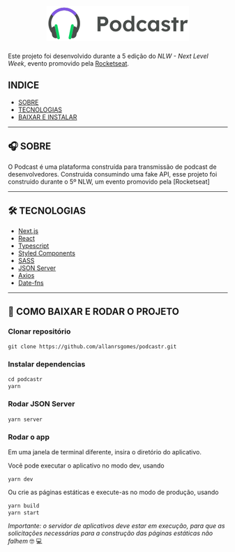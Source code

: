 <h1 align="center">
    <img src="./public/logo.svg"> 
</h1>

Este projeto foi desenvolvido durante a 5 edição do _NLW - Next Level Week_, evento promovido pela [Rocketseat](https://rocketseat.com.br).

## INDICE

- [SOBRE](#-SOBRE)
- [TECNOLOGIAS](#-TECNOLOGIAS)
- [BAIXAR E INSTALAR](#-COMO-BAIXAR-E-RODAR-O-PROJETO)

---

## 🎧 SOBRE

O Podcast é uma plataforma construída para transmissão de podcast de desenvolvedores. 
Construida consumindo uma fake API, esse projeto foi construido durante o 5º NLW, um evento promovido pela [Rocketseat]

---

## 🛠 TECNOLOGIAS

- [Next.js](https://nextjs.org/)
- [React](https://reactjs.org)
- [Typescript](https://www.typescriptlang.org/)
- [Styled Components](https://styled-components.com)
- [SASS](https://sass-lang.com/)
- [JSON Server](https://www.npmjs.com/package/json-server)
- [Axios](https://github.com/axios/axios)
- [Date-fns](https://date-fns.org/)

---

## 🚀 COMO BAIXAR E RODAR O PROJETO

### Clonar repositório

```shell
git clone https://github.com/allanrsgomes/podcastr.git
```

### Instalar dependencias

```shell
cd podcastr
yarn
```

### Rodar JSON Server

```shell
yarn server
```

### Rodar o app

Em uma janela de terminal diferente, insira o diretório do aplicativo.

Você pode executar o aplicativo no modo dev, usando

```shell
yarn dev
```

Ou crie as páginas estáticas e execute-as no modo de produção, usando

```shell
yarn build
yarn start
```

_Importante: o servidor de aplicativos deve estar em execução, para que as solicitações necessárias para a construção das páginas estáticas não falhem_ 🤓 💻
